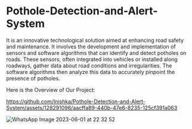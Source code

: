 # Pothole-Detection-and-Alert-System
It is an innovative technological solution aimed at enhancing road safety and maintenance. It involves the development and implementation of sensors and software algorithms that can identify and detect potholes on roads. These sensors, often integrated into vehicles or installed along roadways, gather data about road conditions and irregularities. The software algorithms then analyze this data to accurately pinpoint the presence of potholes.

Here is the Overview of Our Project:


https://github.com/Inishka/Pothole-Detection-and-Alert-System/assets/128291096/aacffa89-440b-47e6-8235-125cf391a063

![WhatsApp Image 2023-06-01 at 22 32 52](https://github.com/Inishka/Pothole-Detection-and-Alert-System/assets/128291096/fe02379c-41e7-45e8-8892-d81d52ee992a)
